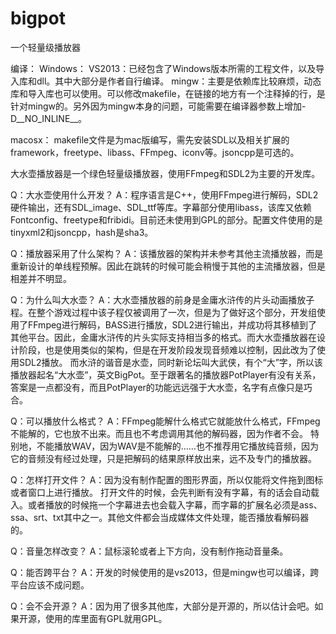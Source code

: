 # bigpot
一个轻量级播放器

编译：
Windows：
VS2013：已经包含了Windows版本所需的工程文件，以及导入库和dll。其中大部分是作者自行编译。
mingw：主要是依赖库比较麻烦，动态库和导入库也可以使用。可以修改makefile，在链接的地方有一个注释掉的行，是针对mingw的。另外因为mingw本身的问题，可能需要在编译器参数上增加-D__NO_INLINE__。

macosx：
makefile文件是为mac版编写，需先安装SDL以及相关扩展的framework，freetype、libass、FFmpeg、iconv等。jsoncpp是可选的。




大水壶播放器是一个绿色轻量级播放器，使用FFmpeg和SDL2为主要的开发库。

Q：大水壶使用什么开发？
A：程序语言是C++，使用FFmpeg进行解码，SDL2硬件输出，还有SDL_image、SDL_ttf等库。字幕部分使用libass，该库又依赖Fontconfig、freetype和fribidi。目前还未使用到GPL的部分。配置文件使用的是tinyxml2和jsoncpp，hash是sha3。

Q：播放器采用了什么架构？
A：该播放器的架构并未参考其他主流播放器，而是重新设计的单线程预解。因此在跳转的时候可能会稍慢于其他的主流播放器，但是相差并不明显。

Q：为什么叫大水壶？
A：大水壶播放器的前身是金庸水浒传的片头动画播放子程。在整个游戏过程中该子程仅被调用了一次，但是为了做好这个部分，开发组使用了FFmpeg进行解码，BASS进行播放，SDL2进行输出，并成功将其移植到了其他平台。因此，金庸水浒传的片头实际支持相当多的格式。而大水壶播放器在设计阶段，也是使用类似的架构，但是在开发阶段发现音频难以控制，因此改为了使用SDL2播放。
而水浒的谐音是水壶，同时新论坛叫大武侠，有个“大”字，所以该播放器起名“大水壶”，英文BigPot。至于跟著名的播放器PotPlayer有没有关系，答案是一点都没有，而且PotPlayer的功能远远强于大水壶，名字有点像只是巧合。

Q：可以播放什么格式？
A：FFmpeg能解什么格式它就能放什么格式，FFmpeg不能解的，它也放不出来。而且也不考虑调用其他的解码器，因为作者不会。
特别地，不能播放WAV，因为WAV是不能解的……也不推荐用它播放纯音频，因为它的音频没有经过处理，只是把解码的结果原样放出来，远不及专门的播放器。

Q：怎样打开文件？
A：因为没有制作配置的图形界面，所以仅能将文件拖到图标或者窗口上进行播放。
打开文件的时候，会先判断有没有字幕，有的话会自动载入。或者播放的时候拖一个字幕进去也会载入字幕，而字幕的扩展名必须是ass、ssa、srt、txt其中之一。其他文件都会当成媒体文件处理，能否播放看解码器的。

Q：音量怎样改变？
A：鼠标滚轮或者上下方向，没有制作拖动音量条。

Q：能否跨平台？
A：开发的时候使用的是vs2013，但是mingw也可以编译，跨平台应该不成问题。

Q：会不会开源？
A：因为用了很多其他库，大部分是开源的，所以估计会吧。如果开源，使用的库里面有GPL就用GPL。
